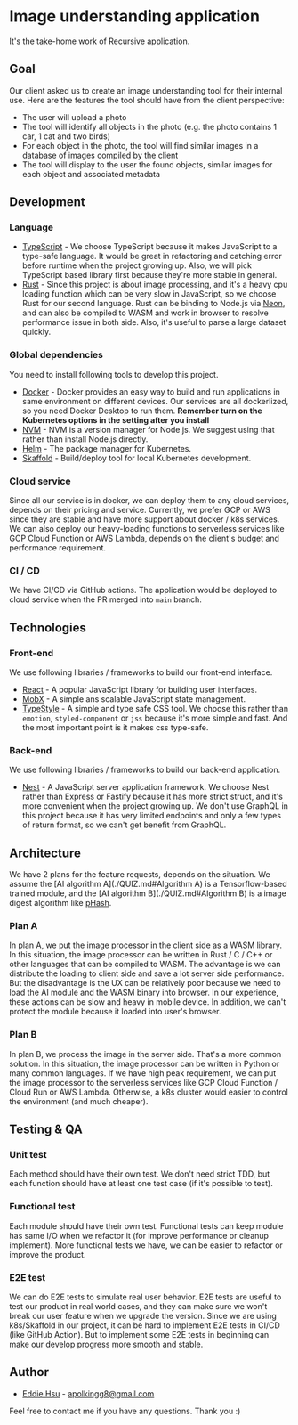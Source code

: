 # Image understanding application
It's the take-home work of Recursive application.

## Goal
Our client asked us to create an image understanding tool for their internal use. Here are the features the tool should have from the client perspective:

* The user will upload a photo
* The tool will identify all objects in the photo (e.g. the photo contains 1 car, 1 cat and two birds)
* For each object in the photo, the tool will find similar images in a database of images compiled by the client
* The tool will display to the user the found objects, similar images for each object and associated metadata

## Development

### Language
* [TypeScript](https://www.typescriptlang.org/) - We choose TypeScript because it makes JavaScript to a type-safe language. 
It would be great in refactoring and catching error before runtime when the project growing up.
Also, we will pick TypeScript based library first because they're more stable in general.  
* [Rust](https://www.rust-lang.org/) - Since this project is about image processing, and it's a heavy cpu loading function which can be very slow in JavaScript, so we choose Rust for our second language.
Rust can be binding to Node.js via [Neon](https://neon-bindings.com/), and can also be compiled to WASM and work in browser to resolve performance issue in both side.
Also, it's useful to parse a large dataset quickly.

### Global dependencies
You need to install following tools to develop this project.
* [Docker](https://www.docker.com/) - Docker provides an easy way to build and run applications in same environment on different devices. 
Our services are all dockerlized, so you need Docker Desktop to run them. **Remember turn on the Kubernetes options in the setting after you install**
* [NVM](https://github.com/nvm-sh/nvm) - NVM is a version manager for Node.js. We suggest using that rather than install Node.js directly.
* [Helm](https://helm.sh/) - The package manager for Kubernetes.
* [Skaffold](https://skaffold.dev/) - Build/deploy tool for local Kubernetes development.

### Cloud service
Since all our service is in docker, we can deploy them to any cloud services, depends on their pricing and service. 
Currently, we prefer GCP or AWS since they are stable and have more support about docker / k8s services. 
We can also deploy our heavy-loading functions to serverless services like GCP Cloud Function or AWS Lambda, depends on the client's budget and performance requirement.

### CI / CD
We have CI/CD via GitHub actions. The application would be deployed to cloud service when the PR merged into `main` branch. 

## Technologies

### Front-end
We use following libraries / frameworks to build our front-end interface.
* [React](https://reactjs.org/) - A popular JavaScript library for building user interfaces.
* [MobX](https://mobx.js.org/README.html) - A simple ans scalable JavaScript state management.
* [TypeStyle](https://typestyle.github.io/#/) - A simple and type safe CSS tool.
We choose this rather than `emotion`, `styled-component` or `jss` because it's more simple and fast.
And the most important point is it makes css type-safe.

### Back-end
We use following libraries / frameworks to build our back-end application.
* [Nest](https://nestjs.com/) - A JavaScript server application framework. 
We choose Nest rather than Express or Fastify because it has more strict struct, and it's more convenient when the project growing up.
We don't use GraphQL in this project because it has very limited endpoints and only a few types of return format, so we can't get benefit from GraphQL.

## Architecture
We have 2 plans for the feature requests, depends on the situation. 
We assume the [AI algorithm A](./QUIZ.md#Algorithm A) is a Tensorflow-based trained module, and the [AI algorithm B](./QUIZ.md#Algorithm B) is a image digest algorithm like [pHash](https://www.phash.org/).

### Plan A
In plan A, we put the image processor in the client side as a WASM library.
In this situation, the image processor can be written in Rust / C / C++ or other languages that can be compiled to WASM.
The advantage is we can distribute the loading to client side and save a lot server side performance.
But the disadvantage is the UX can be relatively poor because we need to load the AI module and the WASM binary into browser. 
In our experience, these actions can be slow and heavy in mobile device.
In addition, we can't protect the module because it loaded into user's browser. 

### Plan B
In plan B, we process the image in the server side. That's a more common solution.
In this situation, the image processor can be written in Python or many common languages. 
If we have high peak requirement, we can put the image processor to the serverless services like GCP Cloud Function / Cloud Run or AWS Lambda.
Otherwise, a k8s cluster would easier to control the environment (and much cheaper).

## Testing & QA

### Unit test
Each method should have their own test. 
We don't need strict TDD, but each function should have at least one test case (if it's possible to test).

### Functional test
Each module should have their own test.
Functional tests can keep module has same I/O when we refactor it (for improve performance or cleanup implement). 
More functional tests we have, we can be easier to refactor or improve the product.

### E2E test
We can do E2E tests to simulate real user behavior.
E2E tests are useful to test our product in real world cases, and they can make sure we won't break our user feature when we upgrade the version.
Since we are using k8s/Skaffold in our project, it can be hard to implement E2E tests in CI/CD (like GitHub Action).
But to implement some E2E tests in beginning can make our develop progress more smooth and stable. 

## Author
* [Eddie Hsu](https://github.com/apolkingg8) - apolkingg8@gmail.com

Feel free to contact me if you have any questions. Thank you :) 

